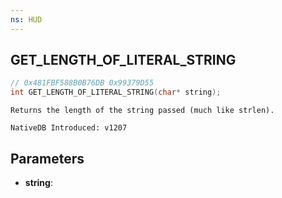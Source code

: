 ```yaml
---
ns: HUD
---
```

## GET_LENGTH_OF_LITERAL_STRING

```c
// 0x481FBF588B0B76DB 0x99379D55
int GET_LENGTH_OF_LITERAL_STRING(char* string);
```

```
Returns the length of the string passed (much like strlen).

NativeDB Introduced: v1207
```

## Parameters
* **string**:
